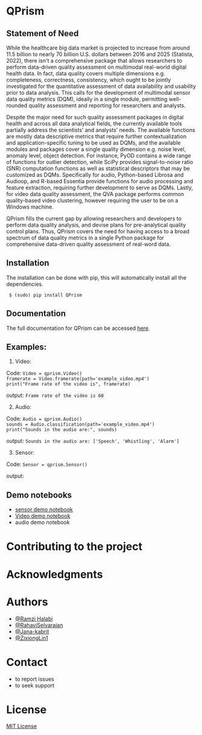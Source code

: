 # QPrism

## Statement of Need
While the healthcare big data market is projected to increase from around 11.5 billion to nearly 70 billion U.S. dollars between 2016 and 2025 (Statista, 2022), there isn't a comprehensive package that allows researchers to perform data-driven quality assessment on multimodal real-world digital health data. In fact, data quality covers multiple dimensions e.g. completeness, correctness, consistency, which ought to be jointly investigated for the quantitative assessment of data availability and usability prior to data analysis. This calls for the development of multimodal sensor data quality metrics (DQM),  ideally in a single module, permitting well-rounded quality assessment and reporting for researchers and analysts.

Despite the major need for such quality assessment packages in digital health and across all data analytical fields, the currently available tools partially address the scientists’ and analysts’ needs. The available functions are mostly data descriptive metrics that require further contextualization and application-specific tuning to be used as DQMs, and the available modules and packages cover a single quality dimension e.g. noise level, anomaly level, object detection. For instance, PyOD contains a wide range of functions for outlier detection, while SciPy provides signal-to-noise ratio (SNR) computation functions as well as statistical descriptors that may be customized as DQMs. Specifically for audio, Python-based Librosa and Audioop, and R-based Essentia provide functions for audio processing and feature extraction, requiring further development to serve as DQMs. Lastly, for video data quality assessment, the QVA package performs common quality-based video clustering, however requiring the user to be on a Windows machine. 

QPrism fills the current gap by allowing researchers and developers to perform data quality analysis, and devise plans for pre-analytical quality control plans. Thus, QPrism covers the need for having access to a broad spectrum of data quality metrics in a single Python package for comprehensive data-driven quality assessment of real-word data. 



## Installation

The installation can be done with pip, this will automatically install all the dependencies.

     $ (sudo) pip install QPrism 


## Documentation

The full documentation for QPrism can be accessed [here](https://qprism.readthedocs.io/en/latest/).
 



## Examples:
1. Video:

Code: `Video = qprism.Video()` <br>
`framerate = Video.framerate(path='example_video.mp4')` <br>
`print("Frame rate of the video is", framerate)
`

output: `Frame rate of the video is 60`

2. Audio:

Code: `Audio = qprism.Audio()` <br>
`sounds = Audio.classification(path='example_video.mp4')` <br>
`print("Sounds in the audio are:", sounds)`

output: `Sounds in the audio are: ['Speech', 'Whistling', 'Alarm']`

3. Sensor: 

Code: `Sensor = qprism.Sensor()` <br>

output:


## Demo notebooks

  - [sensor demo notebook](https://github.com/aid4mh/QPrism/tree/main/tests/Sensor)
  - [Video demo notebook](https://github.com/aid4mh/QA-module/blob/main/demo_video.ipynb)
  - audio demo notebook


# Contributing to the project


# Acknowledgments


# Authors
- [@Ramzi Halabi](https://github.com/RamziHalabi)
- [@RahaviSelvarajan](https://github.com/RahaviSelvarajan)
- [@Jana-kabrit](https://github.com/Jana-kabrit)
- [@ZixiongLin1](https://github.com/ZixiongLin1)


# Contact 

- to report issues 
- to seek support


# License
   
   [MIT License](https://github.com/aid4mh/QPrism/blob/main/LICENSE)
    
